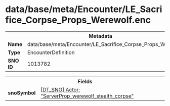 <h1>data/base/meta/Encounter/LE_Sacrifice_Corpse_Props_Werewolf.enc</h1><table><tr><th colspan="100%">Metadata</th></tr><tr><td><b>Name</b></td><td>data/base/meta/Encounter/LE_Sacrifice_Corpse_Props_Werewolf.enc</td></tr><tr><td><b>Type</b></td><td>EncounterDefinition</td></tr><tr><td><b>SNO ID</b></td><td>1013782</td></tr></table>

<table><tr><th colspan="100%">Fields</th></tr><tr><td><b>snoSymbol</b></td><td><a href="..\Actor\ServerProp_werewolf_stealth_corpse.acr">[DT_SNO] Actor: "ServerProp_werewolf_stealth_corpse"</a></td></tr></table>

